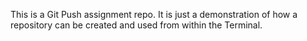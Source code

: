 This is a Git Push assignment repo. It is just a demonstration of how a repository can be created and used from within the Terminal.
